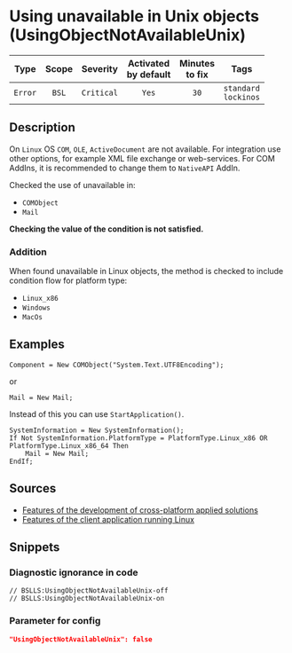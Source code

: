 # Using unavailable in Unix objects (UsingObjectNotAvailableUnix)

|  Type   | Scope |  Severity  |    Activated<br>by default    |    Minutes<br>to fix    |              Tags              |
|:-------:|:-----:|:----------:|:-----------------------------:|:-----------------------:|:------------------------------:|
| `Error` | `BSL` | `Critical` |             `Yes`             |          `30`           |    `standard`<br>`lockinos`    |

<!-- Блоки выше заполняются автоматически, не трогать -->
## Description

On `Linux` OS `COM`, `OLE`, `ActiveDocument` are not available. For integration use other options, for example XML file exchange or web-services. For COM AddIns, it is recommended to change them to `NativeAPI` AddIn.

Checked the use of unavailable in:

* `COMObject`
* `Mail`

**Checking the value of the condition is not satisfied.**

### Addition

When found unavailable in Linux objects, the method is checked to include condition flow for platform type:

* `Linux_x86`
* `Windows`
* `MacOs`

## Examples

```bsl
Component = New COMObject("System.Text.UTF8Encoding");
```

or

```bsl
Mail = New Mail;
```
Instead of this you can use `StartApplication()`.

```bsl
SystemInformation = New SystemInformation();
If Not SystemInformation.PlatformType = PlatformType.Linux_x86 OR PlatformType.Linux_x86_64 Then
    Mail = New Mail;
EndIf;
```

## Sources

* [Features of the development of cross-platform applied solutions](https://its.1c.ru/db/v8314doc#bookmark:dev:TI000001208)
* [Features of the client application running Linux](https://its.1c.ru/db/v8314doc#bookmark:dev:TI000001283)

## Snippets

<!-- Блоки ниже заполняются автоматически, не трогать -->
### Diagnostic ignorance in code

```bsl
// BSLLS:UsingObjectNotAvailableUnix-off
// BSLLS:UsingObjectNotAvailableUnix-on
```

### Parameter for config

```json
"UsingObjectNotAvailableUnix": false
```
